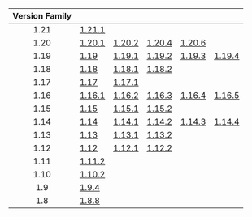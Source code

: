 | Version Family | | | | | |
|:---:|---|---|---|---|---|
| 1.21 | [1.21.1](https://github.com/BaldGang/spigot-build/releases/download/20241004/spigot-1.21.1.jar) | | | | |
| 1.20 | [1.20.1](https://github.com/BaldGang/spigot-build/releases/download/20241004/spigot-1.20.1.jar) | [1.20.2](https://github.com/BaldGang/spigot-build/releases/download/20241004/spigot-1.20.2.jar) | [1.20.4](https://github.com/BaldGang/spigot-build/releases/download/20241004/spigot-1.20.4.jar) | [1.20.6](https://github.com/BaldGang/spigot-build/releases/download/20241004/spigot-1.20.6.jar) | |
| 1.19 | [1.19](https://github.com/BaldGang/spigot-build/releases/download/20241004/spigot-1.19.jar) | [1.19.1](https://github.com/BaldGang/spigot-build/releases/download/20241004/spigot-1.19.1.jar) | [1.19.2](https://github.com/BaldGang/spigot-build/releases/download/20241004/spigot-1.19.2.jar) | [1.19.3](https://github.com/BaldGang/spigot-build/releases/download/20241004/spigot-1.19.3.jar) | [1.19.4](https://github.com/BaldGang/spigot-build/releases/download/20241004/spigot-1.19.4.jar) |
| 1.18 | [1.18](https://github.com/BaldGang/spigot-build/releases/download/20241004/spigot-1.18.jar) | [1.18.1](https://github.com/BaldGang/spigot-build/releases/download/20241004/spigot-1.18.1.jar) | [1.18.2](https://github.com/BaldGang/spigot-build/releases/download/20241004/spigot-1.18.2.jar) | | |
| 1.17 | [1.17](https://github.com/BaldGang/spigot-build/releases/download/20241004/spigot-1.17.jar) | [1.17.1](https://github.com/BaldGang/spigot-build/releases/download/20241004/spigot-1.17.1.jar) | | | |
| 1.16 | [1.16.1](https://github.com/BaldGang/spigot-build/releases/download/20241004/spigot-1.16.1.jar) | [1.16.2](https://github.com/BaldGang/spigot-build/releases/download/20241004/spigot-1.16.2.jar) | [1.16.3](https://github.com/BaldGang/spigot-build/releases/download/20241004/spigot-1.16.3.jar) | [1.16.4](https://github.com/BaldGang/spigot-build/releases/download/20241004/spigot-1.16.4.jar) | [1.16.5](https://github.com/BaldGang/spigot-build/releases/download/20241004/spigot-1.16.5.jar) |
| 1.15 | [1.15](https://github.com/BaldGang/spigot-build/releases/download/20241004/spigot-1.15.jar) | [1.15.1](https://github.com/BaldGang/spigot-build/releases/download/20241004/spigot-1.15.1.jar) | [1.15.2](https://github.com/BaldGang/spigot-build/releases/download/20241004/spigot-1.15.2.jar) | | |
| 1.14 | [1.14](https://github.com/BaldGang/spigot-build/releases/download/20241004/spigot-1.14.jar) | [1.14.1](https://github.com/BaldGang/spigot-build/releases/download/20241004/spigot-1.14.1.jar) | [1.14.2](https://github.com/BaldGang/spigot-build/releases/download/20241004/spigot-1.14.2.jar) | [1.14.3](https://github.com/BaldGang/spigot-build/releases/download/20241004/spigot-1.14.3.jar) | [1.14.4](https://github.com/BaldGang/spigot-build/releases/download/20241004/spigot-1.14.4.jar) |
| 1.13 | [1.13](https://github.com/BaldGang/spigot-build/releases/download/20241004/spigot-1.13.jar) | [1.13.1](https://github.com/BaldGang/spigot-build/releases/download/20241004/spigot-1.13.1.jar) | [1.13.2](https://github.com/BaldGang/spigot-build/releases/download/20241004/spigot-1.13.2.jar) | | |
| 1.12 | [1.12](https://github.com/BaldGang/spigot-build/releases/download/20241004/spigot-1.12.jar) | [1.12.1](https://github.com/BaldGang/spigot-build/releases/download/20241004/spigot-1.12.1.jar) | [1.12.2](https://github.com/BaldGang/spigot-build/releases/download/20241004/spigot-1.12.2.jar) | | |
| 1.11 | [1.11.2](https://github.com/BaldGang/spigot-build/releases/download/20241004/spigot-1.11.2.jar) | | | | |
| 1.10 | [1.10.2](https://github.com/BaldGang/spigot-build/releases/download/20241004/spigot-1.10.2.jar) | | | | |
| 1.9 | [1.9.4](https://github.com/BaldGang/spigot-build/releases/download/20241004/spigot-1.9.4.jar) | | | | |
| 1.8 | [1.8.8](https://github.com/BaldGang/spigot-build/releases/download/20241004/spigot-1.8.8.jar) | | | | |
